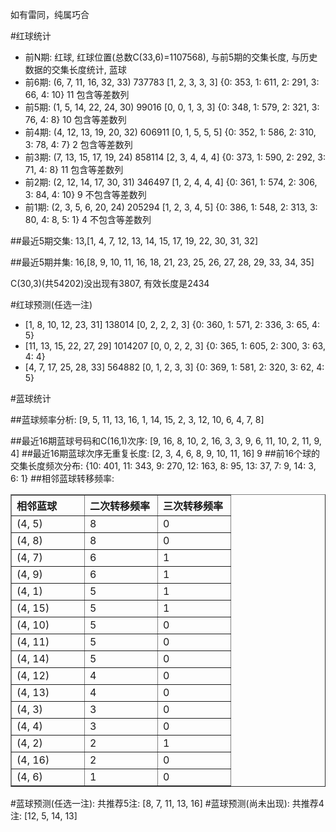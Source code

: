 <!-- 
.. title: 双色球2012052期(2012-05-06)数据分析报告
.. slug: slott-2012052-2012-05-06-report
.. date: 2012-05-07 08:00:00 UTC+08:00
.. tags: Lottery
.. link: 
.. description: 
.. type: text
-->

如有雷同，纯属巧合

<!-- TEASER_END-->

#红球统计

- 前N期: 红球, 红球位置(总数C(33,6)=1107568), 与前5期的交集长度, 与历史数据的交集长度统计, 蓝球
- 前6期: (6, 7, 11, 16, 32, 33) 737783 [1, 2, 3, 3, 3] {0: 353, 1: 611, 2: 291, 3: 66, 4: 10} 11 包含等差数列
- 前5期: (1, 5, 14, 22, 24, 30) 99016 [0, 0, 1, 3, 3] {0: 348, 1: 579, 2: 321, 3: 76, 4: 8} 10 包含等差数列
- 前4期: (4, 12, 13, 19, 20, 32) 606911 [0, 1, 5, 5, 5] {0: 352, 1: 586, 2: 310, 3: 78, 4: 7} 2 包含等差数列
- 前3期: (7, 13, 15, 17, 19, 24) 858114 [2, 3, 4, 4, 4] {0: 373, 1: 590, 2: 292, 3: 71, 4: 8} 11 包含等差数列
- 前2期: (2, 12, 14, 17, 30, 31) 346497 [1, 2, 4, 4, 4] {0: 361, 1: 574, 2: 306, 3: 84, 4: 10} 9 不包含等差数列
- 前1期: (2, 3, 5, 6, 20, 24) 205294 [1, 2, 3, 4, 5] {0: 386, 1: 548, 2: 313, 3: 80, 4: 8, 5: 1} 4 不包含等差数列

##最近5期交集:
13,[1, 4, 7, 12, 13, 14, 15, 17, 19, 22, 30, 31, 32]

##最近5期并集:
16,[8, 9, 10, 11, 16, 18, 21, 23, 25, 26, 27, 28, 29, 33, 34, 35]

C(30,3)(共54202)没出现有3807, 
有效长度是2434

#红球预测(任选一注)

- [1, 8, 10, 12, 23, 31] 138014 [0, 2, 2, 2, 3] {0: 360, 1: 571, 2: 336, 3: 65, 4: 5}
- [11, 13, 15, 22, 27, 29] 1014207 [0, 0, 2, 2, 3] {0: 365, 1: 605, 2: 300, 3: 63, 4: 4}
- [4, 7, 17, 25, 28, 33] 564882 [0, 1, 2, 3, 3] {0: 369, 1: 581, 2: 320, 3: 62, 4: 5}

#蓝球统计

##蓝球频率分析:
[9, 5, 11, 13, 16, 1, 14, 15, 2, 3, 12, 10, 6, 4, 7, 8]

##最近16期蓝球号码和C(16,1)次序:
[9, 16, 8, 10, 2, 16, 3, 3, 9, 6, 11, 10, 2, 11, 9, 4]
##最近16期蓝球次序无重复长度:
[2, 3, 4, 6, 8, 9, 10, 11, 16] 9
##前16个球的交集长度频次分布:
{10: 401, 11: 343, 9: 270, 12: 163, 8: 95, 13: 37, 7: 9, 14: 3, 6: 1}
##相邻蓝球转移频率:
<table border="1" class="table table-striped dataframe">
  <thead>
    <tr style="text-align: left;">
      <th style="min-width: 100px;">相邻蓝球</th>
      <th style="min-width: 100px;">二次转移频率</th>
      <th style="min-width: 100px;">三次转移频率</th>
    </tr>
  </thead>
  <tbody>
    <tr>
      <td>  (4, 5)</td>
      <td> 8</td>
      <td> 0</td>
    </tr>
    <tr>
      <td>  (4, 8)</td>
      <td> 8</td>
      <td> 0</td>
    </tr>
    <tr>
      <td>  (4, 7)</td>
      <td> 6</td>
      <td> 1</td>
    </tr>
    <tr>
      <td>  (4, 9)</td>
      <td> 6</td>
      <td> 1</td>
    </tr>
    <tr>
      <td>  (4, 1)</td>
      <td> 5</td>
      <td> 1</td>
    </tr>
    <tr>
      <td> (4, 15)</td>
      <td> 5</td>
      <td> 1</td>
    </tr>
    <tr>
      <td> (4, 10)</td>
      <td> 5</td>
      <td> 0</td>
    </tr>
    <tr>
      <td> (4, 11)</td>
      <td> 5</td>
      <td> 0</td>
    </tr>
    <tr>
      <td> (4, 14)</td>
      <td> 5</td>
      <td> 0</td>
    </tr>
    <tr>
      <td> (4, 12)</td>
      <td> 4</td>
      <td> 0</td>
    </tr>
    <tr>
      <td> (4, 13)</td>
      <td> 4</td>
      <td> 0</td>
    </tr>
    <tr>
      <td>  (4, 3)</td>
      <td> 3</td>
      <td> 0</td>
    </tr>
    <tr>
      <td>  (4, 4)</td>
      <td> 3</td>
      <td> 0</td>
    </tr>
    <tr>
      <td>  (4, 2)</td>
      <td> 2</td>
      <td> 1</td>
    </tr>
    <tr>
      <td> (4, 16)</td>
      <td> 2</td>
      <td> 0</td>
    </tr>
    <tr>
      <td>  (4, 6)</td>
      <td> 1</td>
      <td> 0</td>
    </tr>
  </tbody>
</table>
#蓝球预测(任选一注):
共推荐5注: [8, 7, 11, 13, 16]
#蓝球预测(尚未出现):
共推荐4注: [12, 5, 14, 13]

